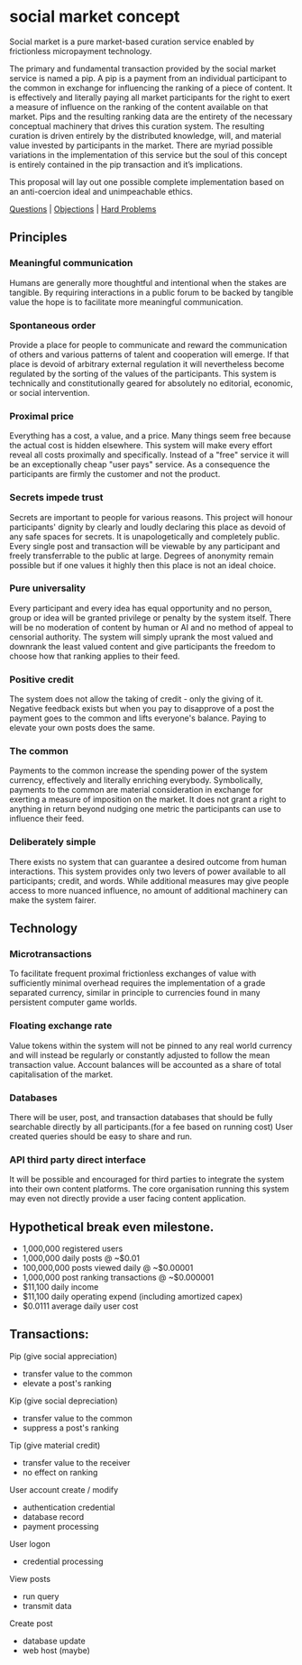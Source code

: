 # social market concept

Social market is a pure market-based curation service enabled by frictionless micropayment technology.

The primary and fundamental transaction provided by the social market service is named a pip.  A pip is a payment from an individual participant to the common in exchange for influencing the ranking of a piece of content.  It is effectively and literally paying all market participants for the right to exert a measure of influence on the ranking of the content available on that market.  Pips and the resulting ranking data are the entirety of the necessary conceptual machinery that drives this curation system.  The resulting curation is driven entirely by the distributed knowledge, will, and material value invested by participants in the market. There are myriad possible variations in the implementation of this service but the soul of this concept is entirely contained in the pip transaction and it’s implications.

This proposal will lay out one possible complete implementation based on an anti-coercion ideal and unimpeachable ethics.

[Questions](https://github.com/exfinium/socialmarket/blob/master/questions.md) | [Objections](https://github.com/exfinium/socialmarket/blob/master/objections.md) | [Hard Problems](https://github.com/exfinium/socialmarket/blob/master/hardProblems.md)

## Principles
### Meaningful communication
Humans are generally more thoughtful and intentional when the stakes are tangible. By requiring interactions in a public forum to be backed by tangible value the hope is to facilitate more meaningful communication.
### Spontaneous order
Provide a place for people to communicate and reward the communication of others and various patterns of talent and cooperation will emerge.  If that place is devoid of arbitrary external regulation it will nevertheless become regulated by the sorting of the values of the participants. This system is technically and constitutionally geared for absolutely no editorial, economic, or social intervention.
### Proximal price
Everything has a cost, a value, and a price.  Many things seem free because the actual cost is hidden elsewhere.  This system will make every effort reveal all costs proximally and specifically.  Instead of a "free" service it will be an exceptionally cheap "user pays" service. As a consequence the participants are firmly the customer and not the product.
### Secrets impede trust
Secrets are important to people for various reasons.  This project will honour participants' dignity by clearly and loudly declaring this place as devoid of any safe spaces for secrets.  It is unapologetically and completely public. Every single post and transaction will be viewable by any participant and freely transferrable to the public at large.  Degrees of anonymity remain possible but if one values it highly then this place is not an ideal choice.
### Pure universality
Every participant and every idea has equal opportunity and no person, group or idea will be granted privilege or penalty by the system itself. There will be no moderation of content by human or AI and no method of appeal to censorial authority.  The system will simply uprank the most valued and downrank the least valued content and give participants the freedom to choose how that ranking applies to their feed.
### Positive credit
The system does not allow the taking of credit - only the giving of it.  Negative feedback exists but when you pay to disapprove of a post the payment goes to the common and lifts everyone's balance.  Paying to elevate your own posts does the same.
### The common
Payments to the common increase the spending power of the system currency, effectively and literally enriching everybody. Symbolically, payments to the common are material consideration in exchange for exerting a measure of imposition on the market.  It does not grant a right to anything in return beyond nudging one metric the participants can use to influence their feed.
### Deliberately simple
There exists no system that can guarantee a desired outcome from human interactions.  This system provides only two levers of power available to all participants; credit, and words.  While additional measures may give people access to more nuanced influence, no amount of additional machinery can make the system fairer.

## Technology
### Microtransactions
To facilitate frequent proximal frictionless exchanges of value with sufficiently minimal overhead requires the implementation of a grade separated currency, similar in principle to currencies found in many persistent computer game worlds.
### Floating exchange rate
Value tokens within the system will not be pinned to any real world currency and will instead be regularly or constantly adjusted to follow the mean transaction value.  Account balances will be accounted as a share of total capitalisation of the market.
### Databases
There will be user, post, and transaction databases that should be fully searchable directly by all participants.(for a fee based on running cost) User created queries should be easy to share and run.
### API third party direct interface
It will be possible and encouraged for third parties to integrate the system into their own content platforms.  The core organisation running this system may even not directly provide a user facing content application.


## Hypothetical break even milestone.
* 1,000,000 registered users
* 1,000,000 daily posts @ ~$0.01
* 100,000,000 posts viewed daily @ ~$0.00001
* 1,000,000 post ranking transactions @ ~$0.000001
* $11,100 daily income
* $11,100 daily operating expend (including amortized capex)
* $0.0111 average daily user cost

## Transactions:

Pip (give social appreciation)
* transfer value to the common
* elevate a post's ranking

Kip (give social depreciation)
* transfer value to the common
* suppress a post's ranking

Tip (give material credit)
* transfer value to the receiver
* no effect on ranking

User account create / modify
* authentication credential
* database record 
* payment processing

User logon
* credential processing

View posts
* run query
* transmit data

Create post
* database update
* web host (maybe)
